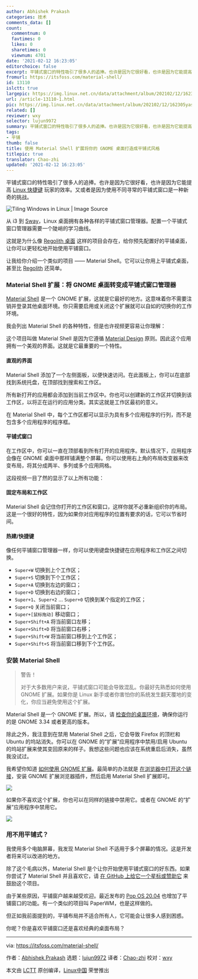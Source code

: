 ```yaml
---
author: Abhishek Prakash
categories: 技术
comments_data: []
count:
  commentnum: 0
  favtimes: 0
  likes: 0
  sharetimes: 0
  viewnum: 4701
date: '2021-02-12 16:23:05'
editorchoice: false
excerpt: 平铺式窗口的特性吸引了很多人的追捧。也许是因为它很好看，也许是因为它能提高 Linux 快捷键 玩家的效率。又或者是因为使用不同寻常的平铺式窗口是一种新奇的挑战。
fromurl: https://itsfoss.com/material-shell/
id: 13110
islctt: true
largepic: https://img.linux.net.cn/data/attachment/album/202102/12/162305yas02ot0s2w0qhi2.jpg
url: /article-13110-1.html
pic: https://img.linux.net.cn/data/attachment/album/202102/12/162305yas02ot0s2w0qhi2.jpg.thumb.jpg
related: []
reviewer: wxy
selector: lujun9972
summary: 平铺式窗口的特性吸引了很多人的追捧。也许是因为它很好看，也许是因为它能提高 Linux 快捷键 玩家的效率。又或者是因为使用不同寻常的平铺式窗口是一种新奇的挑战。
tags:
- 平铺
thumb: false
title: 使用 Material Shell 扩展将你的 GNOME 桌面打造成平铺式风格
titlepic: true
translator: Chao-zhi
updated: '2021-02-12 16:23:05'
---
```


平铺式窗口的特性吸引了很多人的追捧。也许是因为它很好看，也许是因为它能提高 [Linux 快捷键](https://itsfoss.com/ubuntu-shortcuts/) 玩家的效率。又或者是因为使用不同寻常的平铺式窗口是一种新奇的挑战。


![Tiling Windows in Linux | Image Source](https://img.linux.net.cn/data/attachment/album/202102/12/162305yas02ot0s2w0qhi2.jpg)


从 i3 到 [Sway](https://itsfoss.com/sway-window-manager/)，Linux 桌面拥有各种各样的平铺式窗口管理器。配置一个平铺式窗口管理器需要一个陡峭的学习曲线。


这就是为什么像 [Regolith 桌面](https://itsfoss.com/regolith-linux-desktop/) 这样的项目会存在，给你预先配置好的平铺桌面，让你可以更轻松地开始使用平铺窗口。


让我给你介绍一个类似的项目 —— Material Shell。它可以让你用上平铺式桌面，甚至比 [Regolith](https://regolith-linux.org/) 还简单。


### Material Shell 扩展：将 GNOME 桌面转变成平铺式窗口管理器


[Material Shell](https://material-shell.com) 是一个 GNOME 扩展，这就是它最好的地方。这意味着你不需要注销并登录其他桌面环境。你只需要启用或关闭这个扩展就可以自如的切换你的工作环境。


我会列出 Material Shell 的各种特性，但是也许视频更容易让你理解：






这个项目叫做 Material Shell 是因为它遵循 [Material Design](https://material.io/) 原则。因此这个应用拥有一个美观的界面。这就是它最重要的一个特性。


#### 直观的界面


Material Shell 添加了一个左侧面板，以便快速访问。在此面板上，你可以在底部找到系统托盘，在顶部找到搜索和工作区。


所有新打开的应用都会添加到当前工作区中。你也可以创建新的工作区并切换到该工作区，以将正在运行的应用分类。其实这就是工作区最初的意义。


在 Material Shell 中，每个工作区都可以显示为具有多个应用程序的行列，而不是包含多个应用程序的程序框。


#### 平铺式窗口


在工作区中，你可以一直在顶部看到所有打开的应用程序。默认情况下，应用程序会像在 GNOME 桌面中那样铺满整个屏幕。你可以使用右上角的布局改变器来改变布局，将其分成两半、多列或多个应用网格。


这段视频一目了然的显示了以上所有功能：






#### 固定布局和工作区


Material Shell 会记住你打开的工作区和窗口，这样你就不必重新组织你的布局。这是一个很好的特性，因为如果你对应用程序的位置有要求的话，它可以节省时间。


#### 热建/快捷键


像任何平铺窗口管理器一样，你可以使用键盘快捷键在应用程序和工作区之间切换。


* `Super+W` 切换到上个工作区；
* `Super+S` 切换到下个工作区；
* `Super+A` 切换到左边的窗口；
* `Super+D` 切换到右边的窗口；
* `Super+1`、`Super+2` … `Super+0` 切换到某个指定的工作区；
* `Super+Q` 关闭当前窗口；
* `Super+[鼠标拖动]` 移动窗口；
* `Super+Shift+A` 将当前窗口左移；
* `Super+Shift+D` 将当前窗口右移；
* `Super+Shift+W` 将当前窗口移到上个工作区；
* `Super+Shift+S` 将当前窗口移到下个工作区。


### 安装 Material Shell



> 
> 警告！
> 
> 
> 对于大多数用户来说，平铺式窗口可能会导致混乱。你最好先熟悉如何使用 GNOME 扩展。如果你是 Linux 新手或者你害怕你的系统发生翻天覆地的变化，你应当避免使用这个扩展。
> 
> 
> 


Material Shell 是一个 GNOME 扩展。所以，请 [检查你的桌面环境](https://itsfoss.com/find-desktop-environment/)，确保你运行的是 GNOME 3.34 或者更高的版本。


除此之外，我注意到在禁用 Material Shell 之后，它会导致 Firefox 的顶栏和 Ubuntu 的坞站消失。你可以在 GNOME 的“扩展”应用程序中禁用/启用 Ubuntu 的坞站扩展来使其变回原来的样子。我想这些问题也应该在系统重启后消失，虽然我没试过。


我希望你知道 [如何使用 GNOME 扩展](https://itsfoss.com/gnome-shell-extensions/)。最简单的办法就是 [在浏览器中打开这个链接](https://extensions.gnome.org/extension/3357/material-shell/)，安装 GNOME 扩展浏览器插件，然后启用 Material Shell 扩展即可。


![](https://img.linux.net.cn/data/attachment/album/202102/12/162306svbv8zhblz5h5iti.png)


如果你不喜欢这个扩展，你也可以在同样的链接中禁用它。或者在 GNOME 的“扩展”应用程序中禁用它。


![](https://img.linux.net.cn/data/attachment/album/202102/12/162306sesmxjs05osmi094.png)


### 用不用平铺式？


我使用多个电脑屏幕，我发现 Material Shell 不适用于多个屏幕的情况。这是开发者将来可以改进的地方。


除了这个毛病以外，Material Shell 是个让你开始使用平铺式窗口的好东西。如果你尝试了 Material Shell 并且喜欢它，请 [在 GitHub 上给它一个星标或赞助它](https://github.com/material-shell/material-shell) 来鼓励这个项目。


由于某些原因，平铺窗户越来越受欢迎。最近发布的 [Pop OS 20.04](https://itsfoss.com/pop-os-20-04-review/) 也增加了平铺窗口的功能。有一个类似的项目叫 PaperWM，也是这样做的。


但正如我前面提到的，平铺布局并不适合所有人，它可能会让很多人感到困惑。


你呢？你是喜欢平铺窗口还是喜欢经典的桌面布局？




---


via: <https://itsfoss.com/material-shell/>


作者：[Abhishek Prakash](https://itsfoss.com/author/abhishek/) 选题：[lujun9972](https://github.com/lujun9972) 译者：[Chao-zhi](https://github.com/Chao-zhi) 校对：[wxy](https://github.com/wxy)


本文由 [LCTT](https://github.com/LCTT/TranslateProject) 原创编译，[Linux中国](https://linux.cn/) 荣誉推出